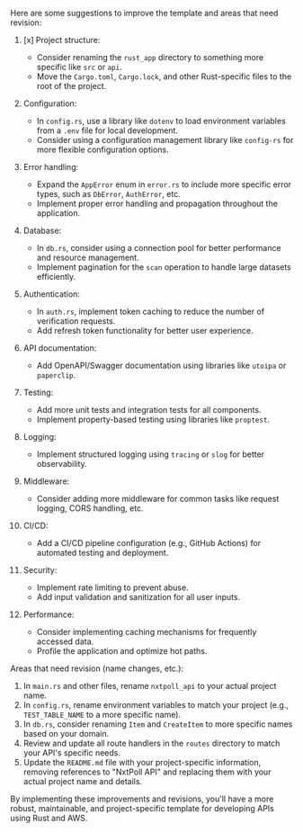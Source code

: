 Here are some suggestions to improve the template and areas that need revision:

1. \[x\] Project structure:

   - Consider renaming the `rust_app` directory to something more specific like `src` or `api`.
   - Move the `Cargo.toml`, `Cargo.lock`, and other Rust-specific files to the root of the project.

1. Configuration:

   - In `config.rs`, use a library like `dotenv` to load environment variables from a `.env` file for local development.
   - Consider using a configuration management library like `config-rs` for more flexible configuration options.

1. Error handling:

   - Expand the `AppError` enum in `error.rs` to include more specific error types, such as `DbError`, `AuthError`, etc.
   - Implement proper error handling and propagation throughout the application.

1. Database:

   - In `db.rs`, consider using a connection pool for better performance and resource management.
   - Implement pagination for the `scan` operation to handle large datasets efficiently.

1. Authentication:

   - In `auth.rs`, implement token caching to reduce the number of verification requests.
   - Add refresh token functionality for better user experience.

1. API documentation:

   - Add OpenAPI/Swagger documentation using libraries like `utoipa` or `paperclip`.

1. Testing:

   - Add more unit tests and integration tests for all components.
   - Implement property-based testing using libraries like `proptest`.

1. Logging:

   - Implement structured logging using `tracing` or `slog` for better observability.

1. Middleware:

   - Consider adding more middleware for common tasks like request logging, CORS handling, etc.

1. CI/CD:

   - Add a CI/CD pipeline configuration (e.g., GitHub Actions) for automated testing and deployment.

1. Security:

   - Implement rate limiting to prevent abuse.
   - Add input validation and sanitization for all user inputs.

1. Performance:

   - Consider implementing caching mechanisms for frequently accessed data.
   - Profile the application and optimize hot paths.

Areas that need revision (name changes, etc.):

1. In `main.rs` and other files, rename `nxtpoll_api` to your actual project name.
1. In `config.rs`, rename environment variables to match your project (e.g., `TEST_TABLE_NAME` to a more specific name).
1. In `db.rs`, consider renaming `Item` and `CreateItem` to more specific names based on your domain.
1. Review and update all route handlers in the `routes` directory to match your API's specific needs.
1. Update the `README.md` file with your project-specific information, removing references to "NxtPoll API" and replacing them with your actual project name and details.

By implementing these improvements and revisions, you'll have a more robust, maintainable, and project-specific template for developing APIs using Rust and AWS.
